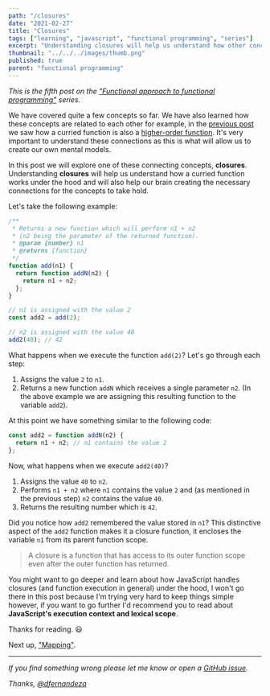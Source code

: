 ```yaml
---
path: "/closures"
date: "2021-02-27"
title: "Closures"
tags: ["learning", "javascript", "functional programming", "series"]
excerpt: "Understanding closures will help us understand how other concepts (currying, higher-order functions) are related to each other and will also help our brain creating the necessary connections for these concepts to take hold."
thumbnail: "../../../images/thumb.png"
published: true
parent: "functional programming"
---
```


_This is the fifth post on the ["Functional approach to functional programming"](/functional-approach-to-functional-programming) series._

We have covered quite a few concepts so far. We have also learned how these concepts are related to each other for example, in the [previous post](/specialized-functions) we saw how a curried function is also a [higher-order function](/functions-as-values). It's very important to understand these connections as this is what will allow us to create our own mental models.

In this post we will explore one of these connecting concepts, **closures**. Understanding **closures** will help us understand how a curried function works under the hood and will also help our brain creating the necessary connections for the concepts to take hold.

Let's take the following example:

```js
/**
 * Returns a new function which will perform n1 + n2
 * (n2 being the parameter of the returned function).
 * @param {number} n1
 * @returns {function}
 */
function add(n1) {
  return function addN(n2) {
    return n1 + n2;
  };
}

// n1 is assigned with the value 2
const add2 = add(2);

// n2 is assigned with the value 40
add2(40); // 42
```

What happens when we execute the function `add(2)`? Let's go through each step:

1. Assigns the value `2` to `n1`.
2. Returns a new function `addN` which receives a single parameter `n2`. (In the above example we are assigning this resulting function to the variable `add2`).

At this point we have something similar to the following code:

```js
const add2 = function addN(n2) {
  return n1 + n2; // n1 contains the value 2
};
```

Now, what happens when we execute `add2(40)`?

1. Assigns the value `40` to `n2`.
2. Performs `n1 + n2` where `n1` contains the value `2` and (as mentioned in the previous step) `n2` contains the value `40`.
3. Returns the resulting number which is `42`.

Did you notice how `add2` remembered the value stored in `n1`? This distinctive aspect of the `add2` function makes it a closure function, it encloses the variable `n1` from its parent function scope.

> A closure is a function that has access to its outer function scope even after the outer function has returned.

You might want to go deeper and learn about how JavaScript handles closures (and function execution in general) under the hood, I won't go there in this post because I'm trying very hard to keep things simple however, if you want to go further I'd recommend you to read about **JavaScript's execution context and lexical scope**.

Thanks for reading. 😃

Next up, ["Mapping"](/mapping).

---

_If you find something wrong please let me know or open a [GitHub issue](https://github.com/dfernandeza/danifdz/issues)._

_Thanks, [@dfernandeza](https://twitter.com/dfernandeza)_
